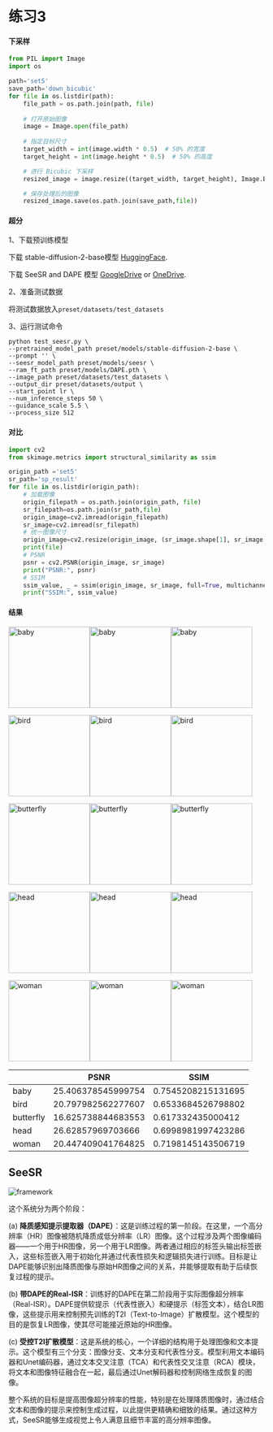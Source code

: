 # 练习3

#### 下采样

```python
from PIL import Image
import os

path='set5'
save_path='down_bicubic'
for file in os.listdir(path):
    file_path = os.path.join(path, file)
    
    # 打开原始图像
    image = Image.open(file_path)
    
    # 指定目标尺寸
    target_width = int(image.width * 0.5)  # 50% 的宽度
    target_height = int(image.height * 0.5)  # 50% 的高度

    # 进行 Bicubic 下采样
    resized_image = image.resize((target_width, target_height), Image.BICUBIC)

    # 保存处理后的图像
    resized_image.save(os.path.join(save_path,file))
```

#### 超分

1、下载预训练模型

下载 stable-diffusion-2-base模型  [HuggingFace](https://huggingface.co/stabilityai/stable-diffusion-2-base).

下载 SeeSR and DAPE 模型  [GoogleDrive](https://drive.google.com/drive/folders/12HXrRGEXUAnmHRaf0bIn-S8XSK4Ku0JO?usp=drive_link) or [OneDrive](https://connectpolyu-my.sharepoint.com/:f:/g/personal/22042244r_connect_polyu_hk/EiUmSfWRmQFNiTGJWs7rOx0BpZn2xhoKN6tXFmTSGJ4Jfw?e=RdLbvg).

2、准备测试数据

将测试数据放入`preset/datasets/test_datasets`

3、运行测试命令

```
python test_seesr.py \
--pretrained_model_path preset/models/stable-diffusion-2-base \
--prompt '' \
--seesr_model_path preset/models/seesr \
--ram_ft_path preset/models/DAPE.pth \
--image_path preset/datasets/test_datasets \
--output_dir preset/datasets/output \
--start_point lr \
--num_inference_steps 50 \
--guidance_scale 5.5 \
--process_size 512 
```



#### 对比

```python
import cv2
from skimage.metrics import structural_similarity as ssim

origin_path ='set5'
sr_path='sp_result'
for file in os.listdir(origin_path):
    # 加载图像
    origin_filepath = os.path.join(origin_path, file)
    sr_filepath=os.path.join(sr_path,file)
    origin_image=cv2.imread(origin_filepath)
    sr_image=cv2.imread(sr_filepath)
    # 统一图像尺寸
    origin_image=cv2.resize(origin_image, (sr_image.shape[1], sr_image.shape[0]))
    print(file)
    # PSNR
    psnr = cv2.PSNR(origin_image, sr_image)
    print("PSNR:", psnr)
    # SSIM
    ssim_value, _ = ssim(origin_image, sr_image, full=True, multichannel=True,channel_axis=2)
    print("SSIM:", ssim_value)
```



#### 结果

<img src="C:\workspace\计算机视觉\计算机视觉实践\计算机视觉实践-练习3\set5\baby.png" alt="baby" width="160px"/><img src="C:\workspace\计算机视觉\计算机视觉实践\计算机视觉实践-练习3\down_bicubic\baby.png" alt="baby" width="160px"/><img src="C:\workspace\计算机视觉\计算机视觉实践\计算机视觉实践-练习3\sp_result\baby.png" alt="baby" width="160px"/>

<img src="C:\workspace\计算机视觉\计算机视觉实践\计算机视觉实践-练习3\set5\bird.png" alt="bird" width="160px" /><img src="C:\workspace\计算机视觉\计算机视觉实践\计算机视觉实践-练习3\down_bicubic\bird.png" alt="bird" width="160px" /><img src="C:\workspace\计算机视觉\计算机视觉实践\计算机视觉实践-练习3\sp_result\bird.png" alt="bird" width="160px" />

<img src="C:\workspace\计算机视觉\计算机视觉实践\计算机视觉实践-练习3\set5\butterfly.png" alt="butterfly" width="160px" /><img src="C:\workspace\计算机视觉\计算机视觉实践\计算机视觉实践-练习3\down_bicubic\butterfly.png" alt="butterfly" width="160px" /><img src="C:\workspace\计算机视觉\计算机视觉实践\计算机视觉实践-练习3\sp_result\butterfly.png" alt="butterfly" width="160px" />


<img src="C:\workspace\计算机视觉\计算机视觉实践\计算机视觉实践-练习3\set5\head.png" alt="head" width="160px" /><img src="C:\workspace\计算机视觉\计算机视觉实践\计算机视觉实践-练习3\down_bicubic\head.png" alt="head"  width="160px"/><img src="C:\workspace\计算机视觉\计算机视觉实践\计算机视觉实践-练习3\sp_result\head.png" alt="head" width="160px" />



<img src="C:\workspace\计算机视觉\计算机视觉实践\计算机视觉实践-练习3\set5\woman.png" alt="woman" width="160px" /><img src="C:\workspace\计算机视觉\计算机视觉实践\计算机视觉实践-练习3\down_bicubic\woman.png" alt="woman" width="160px" /><img src="C:\workspace\计算机视觉\计算机视觉实践\计算机视觉实践-练习3\sp_result\woman.png" alt="woman" width="160px" />





|           | PSNR               | SSIM               |
| --------- | ------------------ | ------------------ |
| baby      | 25.406378545999754 | 0.7545208215131695 |
| bird      | 20.797982562277607 | 0.6533684526798802 |
| butterfly | 16.625738844683553 | 0.617332435000412  |
| head      | 26.62857969703666  | 0.6998981997423286 |
| woman     | 20.447409041764825 | 0.7198145143506719 |





## SeeSR

![framework](C:\workspace\计算机视觉\计算机视觉实践\计算机视觉实践-练习3\SeeSR\figs\framework.png)

这个系统分为两个阶段：

(a) **降质感知提示提取器（DAPE）**：这是训练过程的第一阶段。在这里，一个高分辨率（HR）图像被随机降质成低分辨率（LR）图像。这个过程涉及两个图像编码器——一个用于HR图像，另一个用于LR图像。两者通过相应的标签头输出标签嵌入，这些标签嵌入用于初始化并通过代表性损失和逻辑损失进行训练。目标是让DAPE能够识别出降质图像与原始HR图像之间的关系，并能够提取有助于后续恢复过程的提示。

(b) **带DAPE的Real-ISR**：训练好的DAPE在第二阶段用于实际图像超分辨率（Real-ISR）。DAPE提供软提示（代表性嵌入）和硬提示（标签文本），结合LR图像，这些提示用来控制预先训练的T2I（Text-to-Image）扩散模型。这个模型的目的是恢复LR图像，使其尽可能接近原始的HR图像。

(c) **受控T2I扩散模型**：这是系统的核心，一个详细的结构用于处理图像和文本提示。这个模型有三个分支：图像分支、文本分支和代表性分支。模型利用文本编码器和Unet编码器，通过文本交叉注意（TCA）和代表性交叉注意（RCA）模块，将文本和图像特征融合在一起，最后通过Unet解码器和控制网络生成恢复的图像。

整个系统的目标是提高图像超分辨率的性能，特别是在处理降质图像时，通过结合文本和图像的提示来控制生成过程，以此提供更精确和细致的结果。通过这种方式，SeeSR能够生成视觉上令人满意且细节丰富的高分辨率图像。
